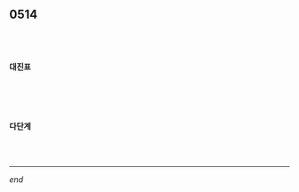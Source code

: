 ## 0514

<br>

<br>

#### 대진표

```python

```

<br>

<br>

#### 다단계

```python

```

<br>

---

*end*